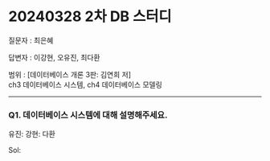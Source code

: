 # 20240328 2차 DB 스터디

질문자 : 최은혜

답변자 : 이강현, 오유진, 최다환

범위 : [데이터베이스 개론 3판: 김연희 저] 
<br>
ch3 데이터베이스 시스템, ch4 데이터베이스 모델링

---

### Q1. 데이터베이스 시스템에 대해 설명해주세요.

유진:
강현:
다환

Sol: 


